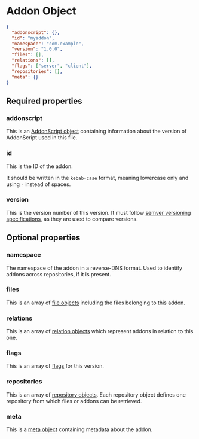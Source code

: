# Addon Object

```json
{
  "addonscript": {},
  "id": "myaddon",
  "namespace": "com.example",
  "version": "1.0.0",
  "files": [],
  "relations": [],
  "flags": ["server", "client"],
  "repositories": [],
  "meta": {}
}
```

## Required properties

### addonscript

This is an [AddonScript object](addonscript.md) containing information about the version of AddonScript used in this file.

### id

This is the ID of the addon.

It should be written in the `kebab-case` format, meaning lowercase only and using `-` instead of spaces.

### version

This is the version number of this version. It must follow [semver versioning specifications](https://semver.org/spec/v2.0.0.html),
as they are used to compare versions.

## Optional properties

### namespace

The namespace of the addon in a reverse-DNS format. Used to identify addons across repositories, if it is present.

### files

This is an array of [file objects](file.md) including the files belonging to this addon.

### relations

This is an array of [relation objects](relation.md) which represent addons in relation to this one.

### flags

This is an array of [flags](../flags.md) for this version.

### repositories

This is an array of [repository objects](repository.md). Each repository object defines one repository from which files or
addons can be retrieved.

### meta

This is a [meta object](meta.md) containing metadata about the addon.
